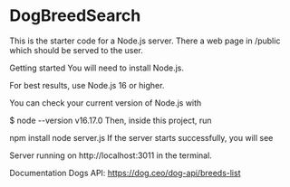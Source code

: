 # DogBreedSearch
This is the starter code for a Node.js server. There a web page in /public which should be served to the user.

Getting started
You will need to install Node.js.

For best results, use Node.js 16 or higher.

You can check your current version of Node.js with

$ node --version
v16.17.0
Then, inside this project, run

npm install
node server.js
If the server starts successfully, you will see

Server running on http://localhost:3011
in the terminal.

Documentation
Dogs API: https://dog.ceo/dog-api/breeds-list
